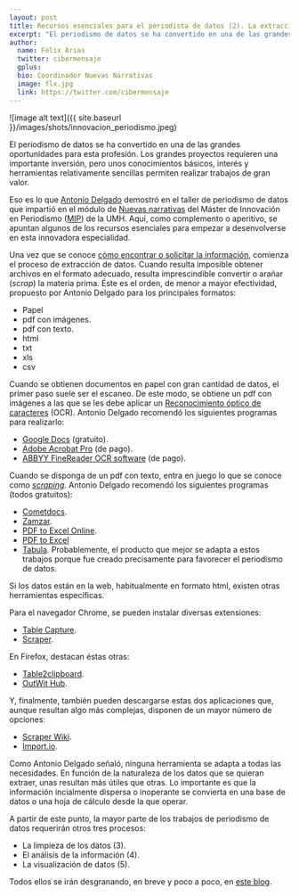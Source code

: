 ```yaml
---
layout: post
title: Recursos esenciales para el periodista de datos (2). La extracción de información
excerpt: "El periodismo de datos se ha convertido en una de las grandes oportunidades para esta profesión. Los grandes proyectos requieren una importante inversión, pero unos conocimientos básicos, interés y herramientas relativamente sencillas permiten realizar trabajos de gran valor."
author:
  name: Félix Arias
  twitter: cibermensaje
  gplus:  
  bio: Coordinador Nuevas Narrativas
  image: flx.jpg
  link: https://twitter.com/cibermensaje
---
```

![image alt text]({{ site.baseurl }}/images/shots/innovacion_periodismo.jpeg)

El periodismo de datos se ha convertido en una de las grandes oportunidades para esta profesión. Los grandes proyectos requieren una importante inversión, pero unos conocimientos básicos, interés y herramientas relativamente sencillas permiten realizar trabajos de gran valor.

Eso es lo que [Antonio Delgado](https://twitter.com/adelgado "Perfil de este profesional en Twitter") demostró en el taller de periodismo de datos que impartió en el módulo de [Nuevas narrativas](https://twitter.com/search?q=%23NuevasNarrativas&src=typd "Hashtag en Twitter de esta asignatura") del Máster de Innovación en Periodismo ([MIP](http://mip.umh.es/ "Página de inicio de este proyecto académico")) de la UMH. Aquí, como complemento o aperitivo, se apuntan algunos de los recursos esenciales para empezar a desenvolverse en esta innovadora especialidad.

Una vez que se conoce [cómo encontrar o solicitar la información](mip.umh.es/blog/2014/04/08/recursos_datos/), comienza el proceso de extracción de datos. Cuando resulta imposible obtener archivos en el formato adecuado, resulta imprescindible convertir o arañar (_scrap_) la materia prima. Éste es el orden, de menor a mayor efectividad, propuesto por Antonio Delgado para los principales formatos:

* Papel
* pdf con imágenes.
* pdf con texto.
* html
* txt
* xls
* csv

Cuando se obtienen documentos en papel con gran cantidad de datos, el primer paso suele ser el escaneo. De este modo, se obtiene un pdf con imágenes a las que se les debe aplicar un [Reconocimiento óptico de caracteres](http://es.wikipedia.org/wiki/Reconocimiento_%C3%B3ptico_de_caracteres "Definición de este proceso en Wikipedia") (OCR). Antonio Delgado recomendó los siguientes programas para realizarlo:

* [Google Docs](https://support.google.com/drive/answer/176692?hl=en "Información sobre este servicio") (gratuito).
* [Adobe Acrobat Pro](http://www.adobe.com/es/products/acrobatpro.html "Web sobre este producto") (de pago).
* [ABBYY FineReader OCR software](http://finereader.abbyy.com/ "Web sobre este producto") (de pago).

Cuando se disponga de un pdf con texto, entra en juego lo que se conoce como [_scraping_](http://es.wikipedia.org/wiki/Screen_scraping "Explicación de este proceso en Wikipedia"). Antonio Delgado recomendó los siguientes programas (todos gratuitos):

* [Cometdocs](http://www.cometdocs.com/ "Web inicial de este producto").
* [Zamzar](http://www.zamzar.com/ "Web inicial de este producto").
* [PDF to Excel Online](https://www.pdftoexcelonline.com/ "Web inicial de este producto").
* [PDF to Excel](http://www.pdftoexcel.org/ "Web inicial de este producto")
* [Tabula](http://tabula.nerdpower.org/ "Web inicial de este producto"). Probablemente, el producto que mejor se adapta a estos trabajos porque fue creado precisamente para favorecer el periodismo de datos.

Si los datos están en la web, habitualmente en formato html, existen otras herramientas específicas.

Para el navegador Chrome, se pueden instalar diversas extensiones:

* [Table Capture](https://chrome.google.com/webstore/detail/table-capture/iebpjdmgckacbodjpijphcplhebcmeop "Web inicial de este producto").
* [Scraper](https://chrome.google.com/webstore/detail/scraper/mbigbapnjcgaffohmbkdlecaccepngjd?hl=en "Web inicial de este producto").

En Firefox, destacan éstas otras:

* [Table2clipboard](https://addons.mozilla.org/en-US/firefox/addon/dafizilla-table2clipboard/ "Web inicial de este producto").
* [OutWit Hub](https://addons.mozilla.org/En-us/firefox/addon/outwit-hub/ "Web inicial de este producto").

Y, finalmente, también pueden descargarse estas dos aplicaciones que, aunque resultan algo más complejas, disponen de un mayor número de opciones:

* [Scraper Wiki](https://scraperwiki.com/ "Web inicial de este producto").
* [Import.io](http://import.io/ "Web inicial de este producto").

Como Antonio Delgado señaló, ninguna herramienta se adapta a todas las necesidades. En función de la naturaleza de los datos que se quieran extraer, unas resultan más útiles que otras. Lo importante es que la información incialmente dispersa o inoperante se convierta en una base de datos o una hoja de cálculo desde la que operar.

A partir de este punto, la mayor parte de los trabajos de periodismo de datos requerirán otros tres procesos:

* La limpieza de los datos (3).
* El análisis de la información (4).
* La visualización de datos (5).

Todos ellos se irán desgranando, en breve y poco a poco, en [este blog](http://mip.umh.es/blog/ "Web inicial de este proyecto").